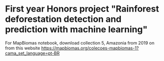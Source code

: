 # First year Honors project "Rainforest deforestation detection and prediction with machine learning"


For MapBiomas notebook, download collection 5, Amazonia from 2019 on from this website https://mapbiomas.org/colecoes-mapbiomas-1?cama_set_language=pt-BR

